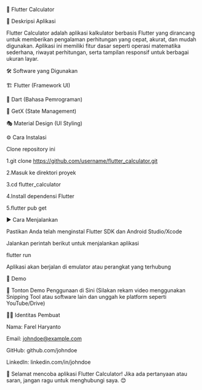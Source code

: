 📱 Flutter Calculator

📝 Deskripsi Aplikasi

Flutter Calculator adalah aplikasi kalkulator berbasis Flutter yang dirancang untuk memberikan pengalaman perhitungan yang cepat, akurat, dan mudah digunakan. Aplikasi ini memiliki fitur dasar seperti operasi matematika sederhana, riwayat perhitungan, serta tampilan responsif untuk berbagai ukuran layar.

🛠 Software yang Digunakan

🏗 Flutter (Framework UI)

🐍 Dart (Bahasa Pemrograman)

🎨 GetX (State Management)

🎭 Material Design (UI Styling)

⚙️ Cara Instalasi

Clone repository ini

1.git clone https://github.com/username/flutter_calculator.git

2.Masuk ke direktori proyek

3.cd flutter_calculator

4.Install dependensi Flutter

5.flutter pub get

▶️ Cara Menjalankan

Pastikan Anda telah menginstal Flutter SDK dan Android Studio/Xcode

Jalankan perintah berikut untuk menjalankan aplikasi

flutter run

Aplikasi akan berjalan di emulator atau perangkat yang terhubung

🎥 Demo

🔗 Tonton Demo Penggunaan di Sini (Silakan rekam video menggunakan Snipping Tool atau software lain dan unggah ke platform seperti YouTube/Drive)

👨‍💻 Identitas Pembuat

Nama: Farel Haryanto

Email: johndoe@example.com

GitHub: github.com/johndoe

LinkedIn: linkedin.com/in/johndoe

🚀 Selamat mencoba aplikasi Flutter Calculator! Jika ada pertanyaan atau saran, jangan ragu untuk menghubungi saya. 😊

